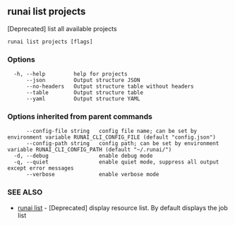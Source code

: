 ## runai list projects

[Deprecated] list all available projects

```
runai list projects [flags]
```

### Options

```
  -h, --help         help for projects
      --json         Output structure JSON
      --no-headers   Output structure table without headers
      --table        Output structure table
      --yaml         Output structure YAML
```

### Options inherited from parent commands

```
      --config-file string   config file name; can be set by environment variable RUNAI_CLI_CONFIG_FILE (default "config.json")
      --config-path string   config path; can be set by environment variable RUNAI_CLI_CONFIG_PATH (default "~/.runai/")
  -d, --debug                enable debug mode
  -q, --quiet                enable quiet mode, suppress all output except error messages
      --verbose              enable verbose mode
```

### SEE ALSO

* [runai list](runai_list.md)	 - [Deprecated] display resource list. By default displays the job list


